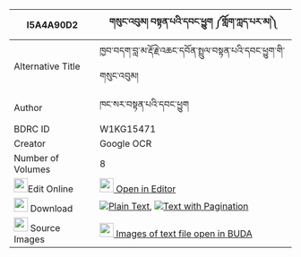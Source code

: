 |I5A4A90D2|གསུང་འབུམ། བསྟན་པའི་དབང་ཕྱུག ༼གློག་ཀླད་པར་མ།༽ 
| --- | --- 
|Alternative Title |ཁྱབ་བདག་བླ་མ་རྡོ་རྗེ་འཆང་དབོན་སྤྲུལ་བསྟན་པའི་དབང་ཕྱུག་གི་གསུང་འབུམ།
|Author| ཁང་སར་བསྟན་པའི་དབང་ཕྱུག
|BDRC ID | W1KG15471
|Creator | Google OCR
|Number of Volumes| 8
|<img width="25" src="https://img.icons8.com/color/25/000000/edit-property.png">Edit Online| [<img width="25" src="https://avatars.githubusercontent.com/u/45091458?s=200&v=4"> Open in Editor](http://editor.openpecha.org/I5A4A90D2)
|<img width="25" src="https://img.icons8.com/fluent/48/000000/download-2.png"/>  Download | [![](https://img.icons8.com/color/20/000000/txt.png)Plain Text](https://github.com/Openpecha/I5A4A90D2/releases/download/v2/sungbum_tenpa_i_wangchuk_lok_l_plain_I5A4A90D2.zip), [![](https://img.icons8.com/color/20/000000/txt.png)Text with Pagination](https://github.com/Openpecha/I5A4A90D2/releases/download/v2/sungbum_tenpa_i_wangchuk_lok_l_pages_I5A4A90D2.zip)
|<img width="25" src="https://img.icons8.com/plasticine/100/000000/pictures-folder.png"/>  Source Images | [<img width="25" src="https://library.bdrc.io/icons/BUDA-small.svg"> Images of text file open in BUDA](https://library.bdrc.io/show/bdr:W1KG15471)
